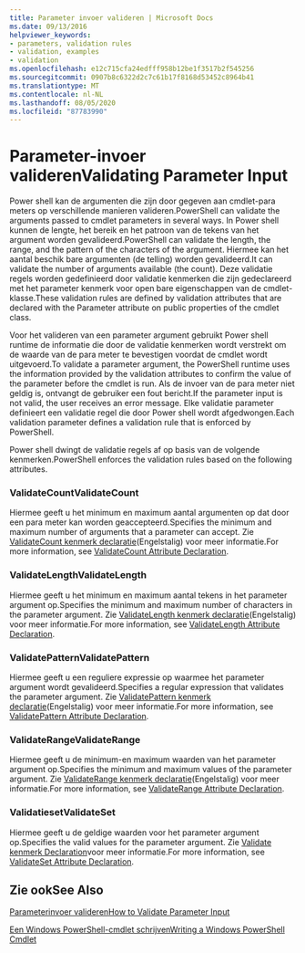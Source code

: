 ```yaml
---
title: Parameter invoer valideren | Microsoft Docs
ms.date: 09/13/2016
helpviewer_keywords:
- parameters, validation rules
- validation, examples
- validation
ms.openlocfilehash: e12c715cfa24edfff958b12be1f3517b2f545256
ms.sourcegitcommit: 0907b8c6322d2c7c61b17f8168d53452c8964b41
ms.translationtype: MT
ms.contentlocale: nl-NL
ms.lasthandoff: 08/05/2020
ms.locfileid: "87783990"
---
```

# <a name="validating-parameter-input"></a><span data-ttu-id="5f7c4-102">Parameter-invoer valideren</span><span class="sxs-lookup"><span data-stu-id="5f7c4-102">Validating Parameter Input</span></span>

<span data-ttu-id="5f7c4-103">Power shell kan de argumenten die zijn door gegeven aan cmdlet-para meters op verschillende manieren valideren.</span><span class="sxs-lookup"><span data-stu-id="5f7c4-103">PowerShell can validate the arguments passed to cmdlet parameters in several ways.</span></span>
<span data-ttu-id="5f7c4-104">In Power shell kunnen de lengte, het bereik en het patroon van de tekens van het argument worden gevalideerd.</span><span class="sxs-lookup"><span data-stu-id="5f7c4-104">PowerShell can validate the length, the range, and the pattern of the characters of the argument.</span></span>
<span data-ttu-id="5f7c4-105">Hiermee kan het aantal beschik bare argumenten (de telling) worden gevalideerd.</span><span class="sxs-lookup"><span data-stu-id="5f7c4-105">It can validate the number of arguments available (the count).</span></span>
<span data-ttu-id="5f7c4-106">Deze validatie regels worden gedefinieerd door validatie kenmerken die zijn gedeclareerd met het parameter kenmerk voor open bare eigenschappen van de cmdlet-klasse.</span><span class="sxs-lookup"><span data-stu-id="5f7c4-106">These validation rules are defined by validation attributes that are declared with the Parameter attribute on public properties of the cmdlet class.</span></span>

<span data-ttu-id="5f7c4-107">Voor het valideren van een parameter argument gebruikt Power shell runtime de informatie die door de validatie kenmerken wordt verstrekt om de waarde van de para meter te bevestigen voordat de cmdlet wordt uitgevoerd.</span><span class="sxs-lookup"><span data-stu-id="5f7c4-107">To validate a parameter argument, the PowerShell runtime uses the information provided by the validation attributes to confirm the value of the parameter before the cmdlet is run.</span></span>
<span data-ttu-id="5f7c4-108">Als de invoer van de para meter niet geldig is, ontvangt de gebruiker een fout bericht.</span><span class="sxs-lookup"><span data-stu-id="5f7c4-108">If the parameter input is not valid, the user receives an error message.</span></span>
<span data-ttu-id="5f7c4-109">Elke validatie parameter definieert een validatie regel die door Power shell wordt afgedwongen.</span><span class="sxs-lookup"><span data-stu-id="5f7c4-109">Each validation parameter defines a validation rule that is enforced by PowerShell.</span></span>

<span data-ttu-id="5f7c4-110">Power shell dwingt de validatie regels af op basis van de volgende kenmerken.</span><span class="sxs-lookup"><span data-stu-id="5f7c4-110">PowerShell enforces the validation rules based on the following attributes.</span></span>

### <a name="validatecount"></a><span data-ttu-id="5f7c4-111">ValidateCount</span><span class="sxs-lookup"><span data-stu-id="5f7c4-111">ValidateCount</span></span>

<span data-ttu-id="5f7c4-112">Hiermee geeft u het minimum en maximum aantal argumenten op dat door een para meter kan worden geaccepteerd.</span><span class="sxs-lookup"><span data-stu-id="5f7c4-112">Specifies the minimum and maximum number of arguments that a parameter can accept.</span></span>
<span data-ttu-id="5f7c4-113">Zie [ValidateCount kenmerk declaratie](./validatecount-attribute-declaration.md)(Engelstalig) voor meer informatie.</span><span class="sxs-lookup"><span data-stu-id="5f7c4-113">For more information, see [ValidateCount Attribute Declaration](./validatecount-attribute-declaration.md).</span></span>

### <a name="validatelength"></a><span data-ttu-id="5f7c4-114">ValidateLength</span><span class="sxs-lookup"><span data-stu-id="5f7c4-114">ValidateLength</span></span>

<span data-ttu-id="5f7c4-115">Hiermee geeft u het minimum en maximum aantal tekens in het parameter argument op.</span><span class="sxs-lookup"><span data-stu-id="5f7c4-115">Specifies the minimum and maximum number of characters in the parameter argument.</span></span>
<span data-ttu-id="5f7c4-116">Zie [ValidateLength kenmerk declaratie](./validatelength-attribute-declaration.md)(Engelstalig) voor meer informatie.</span><span class="sxs-lookup"><span data-stu-id="5f7c4-116">For more information, see [ValidateLength Attribute Declaration](./validatelength-attribute-declaration.md).</span></span>

### <a name="validatepattern"></a><span data-ttu-id="5f7c4-117">ValidatePattern</span><span class="sxs-lookup"><span data-stu-id="5f7c4-117">ValidatePattern</span></span>

<span data-ttu-id="5f7c4-118">Hiermee geeft u een reguliere expressie op waarmee het parameter argument wordt gevalideerd.</span><span class="sxs-lookup"><span data-stu-id="5f7c4-118">Specifies a regular expression that validates the parameter argument.</span></span>
<span data-ttu-id="5f7c4-119">Zie [ValidatePattern kenmerk declaratie](./validatepattern-attribute-declaration.md)(Engelstalig) voor meer informatie.</span><span class="sxs-lookup"><span data-stu-id="5f7c4-119">For more information, see [ValidatePattern Attribute Declaration](./validatepattern-attribute-declaration.md).</span></span>

### <a name="validaterange"></a><span data-ttu-id="5f7c4-120">ValidateRange</span><span class="sxs-lookup"><span data-stu-id="5f7c4-120">ValidateRange</span></span>

<span data-ttu-id="5f7c4-121">Hiermee geeft u de minimum-en maximum waarden van het parameter argument op.</span><span class="sxs-lookup"><span data-stu-id="5f7c4-121">Specifies the minimum and maximum values of the parameter argument.</span></span>
<span data-ttu-id="5f7c4-122">Zie [ValidateRange kenmerk declaratie](./validaterange-attribute-declaration.md)(Engelstalig) voor meer informatie.</span><span class="sxs-lookup"><span data-stu-id="5f7c4-122">For more information, see [ValidateRange Attribute Declaration](./validaterange-attribute-declaration.md).</span></span>

### <a name="validateset"></a><span data-ttu-id="5f7c4-123">Validatieset</span><span class="sxs-lookup"><span data-stu-id="5f7c4-123">ValidateSet</span></span>

<span data-ttu-id="5f7c4-124">Hiermee geeft u de geldige waarden voor het parameter argument op.</span><span class="sxs-lookup"><span data-stu-id="5f7c4-124">Specifies the valid values for the parameter argument.</span></span>
<span data-ttu-id="5f7c4-125">Zie [Validate kenmerk Declaration](./validateset-attribute-declaration.md)voor meer informatie.</span><span class="sxs-lookup"><span data-stu-id="5f7c4-125">For more information, see [ValidateSet Attribute Declaration](./validateset-attribute-declaration.md).</span></span>

## <a name="see-also"></a><span data-ttu-id="5f7c4-126">Zie ook</span><span class="sxs-lookup"><span data-stu-id="5f7c4-126">See Also</span></span>

[<span data-ttu-id="5f7c4-127">Parameterinvoer valideren</span><span class="sxs-lookup"><span data-stu-id="5f7c4-127">How to Validate Parameter Input</span></span>](./how-to-validate-parameter-input.md)

[<span data-ttu-id="5f7c4-128">Een Windows PowerShell-cmdlet schrijven</span><span class="sxs-lookup"><span data-stu-id="5f7c4-128">Writing a Windows PowerShell Cmdlet</span></span>](./writing-a-windows-powershell-cmdlet.md)
